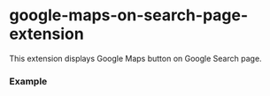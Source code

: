 # google-maps-on-search-page-extension

This extension displays Google Maps button on Google Search page.

### Example
